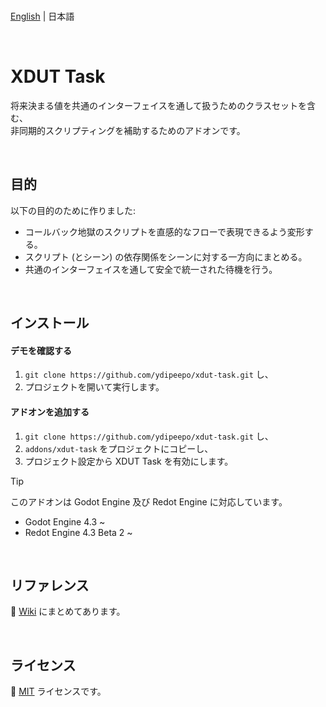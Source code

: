 <br />

[English](README.md) | 日本語

<br />

# XDUT Task

将来決まる値を共通のインターフェイスを通して扱うためのクラスセットを含む、<br />
非同期的スクリプティングを補助するためのアドオンです。

<br />

## 目的

以下の目的のために作りました:

* コールバック地獄のスクリプトを直感的なフローで表現できるよう変形する。
* スクリプト (とシーン) の依存関係をシーンに対する一方向にまとめる。
* 共通のインターフェイスを通して安全で統一された待機を行う。

<br />

## インストール

#### デモを確認する

1. `git clone https://github.com/ydipeepo/xdut-task.git` し、
2. プロジェクトを開いて実行します。

#### アドオンを追加する

1. `git clone https://github.com/ydipeepo/xdut-task.git` し、
2. `addons/xdut-task` をプロジェクトにコピーし、
3. プロジェクト設定から XDUT Task を有効にします。

> [!TIP]
> このアドオンは Godot Engine 及び Redot Engine に対応しています。
>
> * Godot Engine 4.3 ~
> * Redot Engine 4.3 Beta 2 ~

<br />

## リファレンス

📖 [Wiki](https://github.com/ydipeepo/xdut-task/wiki) にまとめてあります。

<br />

## ライセンス

🔗 [MIT](https://github.com/ydipeepo/xdut-task/blob/main/LICENSE) ライセンスです。

<br />

